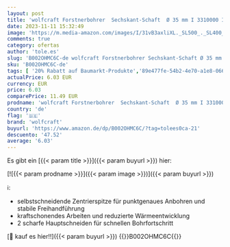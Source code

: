 ```yaml
---
layout: post
title: 'wolfcraft Forstnerbohrer  Sechskant-Schaft  Ø 35 mm I 3310000 I Für Bohrungen in Holz mit und ohne Tiefenbegrenzung'
date: 2023-11-11 15:32:49
image: 'https://m.media-amazon.com/images/I/31vB3axliXL._SL500_._SL400_.jpg'
comments: true
category: ofertas
author: 'tole.es'
slug: 'B002OHMC6C-de wolfcraft Forstnerbohrer Sechskant-Schaft Ø 35 mm I...'
sku: 'B002OHMC6C-de'
tags: [ '20% Rabatt auf Baumarkt-Produkte','89e477fe-54b2-4e70-a1e8-066084921fb1_0','89e477fe-54b2-4e70-a1e8-066084921fb1_1701','89e477fe-54b2-4e70-a1e8-066084921fb1_6301','Amazon Business | Handwerker-Wochen','Arborist Merchandising Root','BVB 1909','Baumarkt','Bohrer','Elektro- & Handwerkzeuge','Forstnerbohrer','Self Service','Special Features Stores','Stores','Zubehör für Elektrowerkzeuge','e26659c6-d1cd-45cb-800b-2f9b432b8572_0','e26659c6-d1cd-45cb-800b-2f9b432b8572_9701','wolfcraft','🇩🇪', ]
actualPrice: 6.03 EUR
currency: EUR
price: 6.03
comparePrice: 11.49 EUR
prodname: 'wolfcraft Forstnerbohrer  Sechskant-Schaft  Ø 35 mm I 3310000 I Für Bohrungen in Holz mit und ohne Tiefenbegrenzung'
country: 'de'
flag: '🇩🇪'
brand: 'wolfcraft'
buyurl: 'https://www.amazon.de/dp/B002OHMC6C/?tag=tolees0ca-21'
descuento: '47.52'
average: '6.03'
---
```


Es gibt ein [{{< param title >}}]({{< param buyurl >}}) hier:

[![{{< param prodname >}}]({{< param image >}})]({{< param buyurl >}})

ℹ️:

- selbstschneidende Zentrierspitze für punktgenaues Anbohren und stabile Freihandführung
- kraftschonendes Arbeiten und reduzierte Wärmeentwicklung
- 2 scharfe Hauptschneiden für schnellen Bohrfortschritt

[🛒 kauf es hier!!]({{< param buyurl >}})
{{<world>}}B002OHMC6C{{</world>}}
